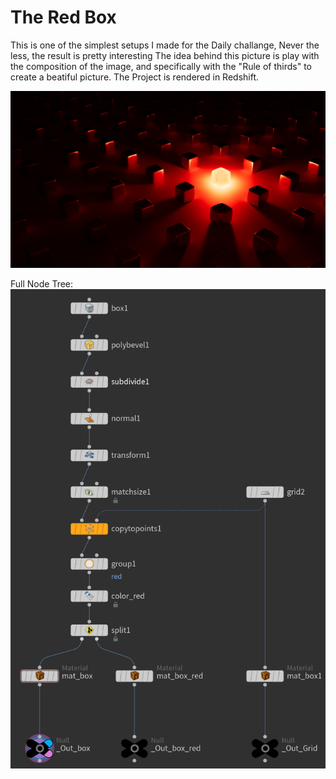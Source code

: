 #  The Red Box
This is one of the simplest setups I made for the Daily challange, Never the less, the result is pretty interesting
The idea behind this picture is play with the composition of the image, and specifically with the "Rule of thirds" to create a beatiful picture.
The Project is rendered in Redshift.

<img src="Images/2021_10_20_The Red Box.png">

Full Node Tree:
<img src="Images/Node Tree.png">
